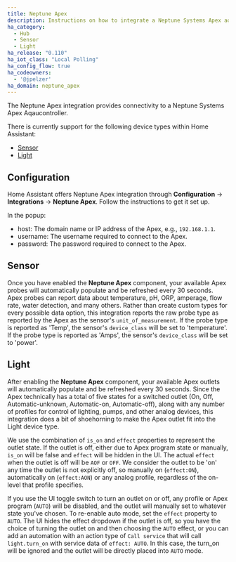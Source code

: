 ```yaml
---
title: Neptune Apex
description: Instructions on how to integrate a Neptune Systems Apex aquarium controller within Home Assistant.
ha_category:
  - Hub
  - Sensor
  - Light
ha_release: "0.110"
ha_iot_class: "Local Polling"
ha_config_flow: true
ha_codeowners:
  - '@jpelzer'
ha_domain: neptune_apex
---
```


The Neptune Apex integration provides connectivity to a Neptune Systems Apex Aqaucontroller.

There is currently support for the following device types within Home Assistant:

- [Sensor](#sensor)
- [Light](#light)

## Configuration

Home Assistant offers Neptune Apex integration through **Configuration** -> **Integrations** -> **Neptune Apex**. Follow the instructions to get it set up.

In the popup:
- host: The domain name or IP address of the Apex, e.g., `192.168.1.1`.
- username: The username required to connect to the Apex.
- password: The password required to connect to the Apex.

## Sensor

Once you have enabled the **Neptune Apex** component, your available Apex probes will automatically populate and be refreshed every 30 seconds. Apex probes can report data about temperature, pH, ORP, amperage, flow rate, water detection, and many others. Rather than create custom types for every possible data option, this integration reports the raw probe type as reported by the Apex as the sensor's `unit_of_measurement`. If the probe type is reported as 'Temp', the sensor's `device_class` will be set to 'temperature'. If the probe type is reported as 'Amps', the sensor's `device_class` will be set to 'power'.

## Light

After enabling the **Neptune Apex** component, your available Apex outlets will automatically populate and be refreshed every 30 seconds. Since the Apex technically has a total of five states for a switched outlet (On, Off, Automatic-unknown, Automatic-on, Automatic-off), along with any number of profiles for control of lighting, pumps, and other analog devices, this integration does a bit of shoehorning to make the Apex outlet fit into the Light device type. 

We use the combination of `is_on` and `effect` properties to represent the outlet state. If the outlet is off, either due to Apex program state or manually, `is_on` will be false and `effect` will be hidden in the UI. The actual `effect` when the outlet is off will be `AOF` or `OFF`. We consider the outlet to be 'on' any time the outlet is not explicitly off, so manually on (`effect:ON`), automatically on (`effect:AON`) or any analog profile, regardless of the on-level that profile specifies.

If you use the UI toggle switch to turn an outlet on or off, any profile or Apex program (`AUTO`) will be disabled, and the outlet will manually set to whatever state you've chosen. To re-enable auto mode, set the `effect` property to `AUTO`. The UI hides the effect dropdown if the outlet is off, so you have the choice of turning the outlet on and then choosing the `AUTO` effect, or you can add an automation with an action type of `Call service` that will call `light.turn_on` with service data of `effect: AUTO`. In this case, the turn_on will be ignored and the outlet will be directly placed into `AUTO` mode.

